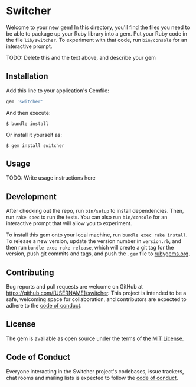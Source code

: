 # Switcher

Welcome to your new gem! In this directory, you'll find the files you need to be able to package up your Ruby library into a gem. Put your Ruby code in the file `lib/switcher`. To experiment with that code, run `bin/console` for an interactive prompt.

TODO: Delete this and the text above, and describe your gem

## Installation

Add this line to your application's Gemfile:

```ruby
gem 'switcher'
```

And then execute:

    $ bundle install

Or install it yourself as:

    $ gem install switcher

## Usage

TODO: Write usage instructions here

## Development

After checking out the repo, run `bin/setup` to install dependencies. Then, run `rake spec` to run the tests. You can also run `bin/console` for an interactive prompt that will allow you to experiment.

To install this gem onto your local machine, run `bundle exec rake install`. To release a new version, update the version number in `version.rb`, and then run `bundle exec rake release`, which will create a git tag for the version, push git commits and tags, and push the `.gem` file to [rubygems.org](https://rubygems.org).

## Contributing

Bug reports and pull requests are welcome on GitHub at https://github.com/[USERNAME]/switcher. This project is intended to be a safe, welcoming space for collaboration, and contributors are expected to adhere to the [code of conduct](https://github.com/[USERNAME]/switcher/blob/master/CODE_OF_CONDUCT.md).


## License

The gem is available as open source under the terms of the [MIT License](https://opensource.org/licenses/MIT).

## Code of Conduct

Everyone interacting in the Switcher project's codebases, issue trackers, chat rooms and mailing lists is expected to follow the [code of conduct](https://github.com/[USERNAME]/switcher/blob/master/CODE_OF_CONDUCT.md).
